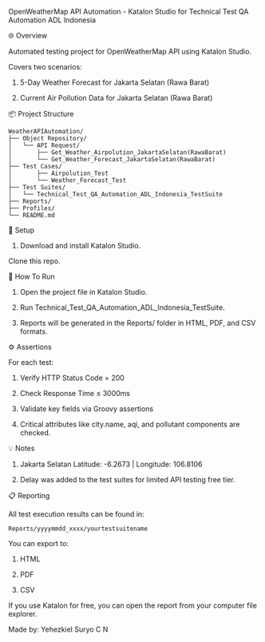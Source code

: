 OpenWeatherMap API Automation - Katalon Studio for Technical Test QA Automation ADL Indonesia

🌐 Overview

Automated testing project for OpenWeatherMap API using Katalon Studio.

Covers two scenarios:

1. 5-Day Weather Forecast for Jakarta Selatan (Rawa Barat)

2. Current Air Pollution Data for Jakarta Selatan (Rawa Barat)

📦 Project Structure

    WeatherAPIAutomation/
    ├── Object Repository/
    │   └── API Request/
    │       ├── Get_Weather_Airpolution_JakartaSelatan(RawaBarat)
    │       └── Get_Weather_Forecast_JakartaSelatan(RawaBarat)
    ├── Test Cases/
    │       ├── Airpolution_Test
    │       └── Weather_Forecast_Test
    ├── Test Suites/
    │   └── Technical_Test_QA_Automation_ADL_Indonesia_TestSuite
    ├── Reports/
    ├── Profiles/
    └── README.md

🔑 Setup

1. Download and install Katalon Studio.

Clone this repo.

🚀 How To Run

1. Open the project file in Katalon Studio.

2. Run Technical_Test_QA_Automation_ADL_Indonesia_TestSuite.

3. Reports will be generated in the Reports/ folder in HTML, PDF, and CSV formats.

⚙️ Assertions

For each test:

1. Verify HTTP Status Code = 200

2. Check Response Time ≤ 3000ms

3. Validate key fields via Groovy assertions

4. Critical attributes like city.name, aqi, and pollutant components are checked.

💡 Notes

1. Jakarta Selatan Latitude: -6.2673  | Longitude: 106.8106

2. Delay was added to the test suites for limited API testing free tier.

📋 Reporting

All test execution results can be found in:

    Reports/yyyymmdd_xxxx/yourtestsuitename

You can export to:

1. HTML

2. PDF

3. CSV

If you use Katalon for free, you can open the report from your computer file explorer.

Made by: Yehezkiel Suryo C N

